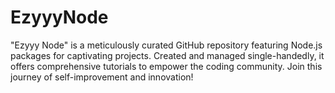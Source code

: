# EzyyyNode
"Ezyyy Node" is a meticulously curated GitHub repository featuring Node.js packages for captivating projects. Created and managed single-handedly, it offers comprehensive tutorials to empower the coding community. Join this journey of self-improvement and innovation!
